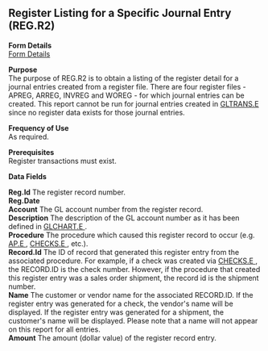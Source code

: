 ##  Register Listing for a Specific Journal Entry (REG.R2)

<PageHeader />

**Form Details**  
[ Form Details ](REG-R2-1/README.md)   

**Purpose**  
The purpose of REG.R2 is to obtain a listing of the register detail for a journal entries created from a register file. There are four register files - APREG, ARREG, INVREG and WOREG - for which journal entries can be created. This report cannot be run for journal entries created in [ GLTRANS.E ](../../../../rover/AP-OVERVIEW/AP-ENTRY/ACCT-CONTROL/ACCT-CONTROL-1/ar-e/AR-E-1/CASH-E/recon-e/RECON-E-4/GLTRANS-E) since no register data exists for those journal entries.   

**Frequency of Use**  
As required.

**Prerequisites**  
Register transactions must exist.

**Data Fields**

**Reg.Id** The register record number.  
**Reg.Date**  
**Account** The GL account number from the register record.  
**Description** The description of the GL account number as it has been defined in [ GLCHART.E ](../../../../rover/AP-OVERVIEW/AP-ENTRY/AP-E/CHECKS-E/AP-CONTROL/GLCHART-E) .   
**Procedure** The procedure which caused this register record to occur (e.g. [ AP.E ](../../../../rover/AP-OVERVIEW/AP-ENTRY/AP-E) , [ CHECKS.E ](../../../../rover/AP-OVERVIEW/AP-ENTRY/AP-E/CHECKS-E) , etc.).   
**Record.Id** The ID of record that generated this register entry from the associated procedure. For example, if a check was created via [ CHECKS.E ](../../../../rover/AP-OVERVIEW/AP-ENTRY/AP-E/CHECKS-E) , the RECORD.ID is the check number. However, if the procedure that created this register entry was a sales order shipment, the record id is the shipment number.   
**Name** The customer or vendor name for the associated RECORD.ID. If the
register entry was generated for a check, the vendor's name will be displayed.
If the register entry was generated for a shipment, the customer's name will
be displayed. Please note that a name will not appear on this report for all
entries.  
**Amount** The amount (dollar value) of the register record entry.  
  
<badge text= "Version 8.10.57" vertical="middle" />

<PageFooter />
